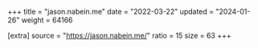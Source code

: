 +++
title = "jason.nabein.me"
date = "2022-03-22"
updated = "2024-01-26"
weight = 64166

[extra]
source = "https://jason.nabein.me/"
ratio = 15
size = 63
+++
